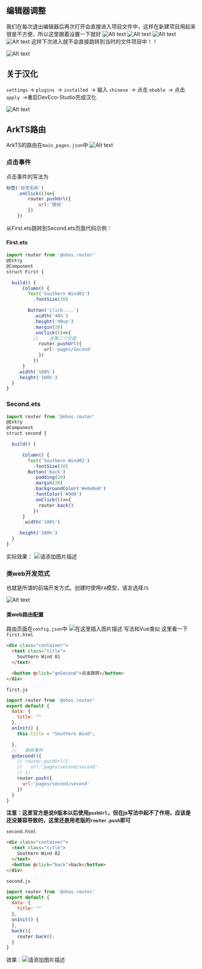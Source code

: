 ## 编辑器调整
我们在每次退出编辑器后再次打开会直接进入项目文件中，这样在新建项目用起来很是不方便，所以这里跟着设置一下就好
![Alt text](assets/HarmonyOS4.0%E7%B3%BB%E5%88%97%E2%80%94%E2%80%9402%E3%80%81%E6%B1%89%E5%8C%96%E6%8F%92%E4%BB%B6%E3%80%81%E5%A3%B0%E6%98%8E%E5%BC%8F%E5%BC%80%E5%8F%91%E8%8C%83%E5%BC%8FArkTS%E5%92%8C%E7%B1%BBweb%E5%BC%80%E5%8F%91%E8%8C%83%E5%BC%8F/image.png)
![Alt text](assets/HarmonyOS4.0%E7%B3%BB%E5%88%97%E2%80%94%E2%80%9402%E3%80%81%E6%B1%89%E5%8C%96%E6%8F%92%E4%BB%B6%E3%80%81%E5%A3%B0%E6%98%8E%E5%BC%8F%E5%BC%80%E5%8F%91%E8%8C%83%E5%BC%8FArkTS%E5%92%8C%E7%B1%BBweb%E5%BC%80%E5%8F%91%E8%8C%83%E5%BC%8F/image-4.png)
![Alt text](assets/HarmonyOS4.0%E7%B3%BB%E5%88%97%E2%80%94%E2%80%9402%E3%80%81%E6%B1%89%E5%8C%96%E6%8F%92%E4%BB%B6%E3%80%81%E5%A3%B0%E6%98%8E%E5%BC%8F%E5%BC%80%E5%8F%91%E8%8C%83%E5%BC%8FArkTS%E5%92%8C%E7%B1%BBweb%E5%BC%80%E5%8F%91%E8%8C%83%E5%BC%8F/image-1.png)
![Alt text](assets/HarmonyOS4.0%E7%B3%BB%E5%88%97%E2%80%94%E2%80%9402%E3%80%81%E6%B1%89%E5%8C%96%E6%8F%92%E4%BB%B6%E3%80%81%E5%A3%B0%E6%98%8E%E5%BC%8F%E5%BC%80%E5%8F%91%E8%8C%83%E5%BC%8FArkTS%E5%92%8C%E7%B1%BBweb%E5%BC%80%E5%8F%91%E8%8C%83%E5%BC%8F/image-2.png)
这样下次进入就不会直接跳转到当时的文件项目中！！

![Alt text](assets/HarmonyOS4.0%E7%B3%BB%E5%88%97%E2%80%94%E2%80%9402%E3%80%81%E6%B1%89%E5%8C%96%E6%8F%92%E4%BB%B6%E3%80%81%E5%A3%B0%E6%98%8E%E5%BC%8F%E5%BC%80%E5%8F%91%E8%8C%83%E5%BC%8FArkTS%E5%92%8C%E7%B1%BBweb%E5%BC%80%E5%8F%91%E8%8C%83%E5%BC%8F/image-3.png)
## 关于汉化
`settings` → `plugins `→ `installed `→ 输入 `chinese `→ 点击 `ebable `→ 点击 `apply `→重启DevEco-Studio完成汉化

![Alt text](assets/HarmonyOS4.0%E7%B3%BB%E5%88%97%E2%80%94%E2%80%9402%E3%80%81%E6%B1%89%E5%8C%96%E6%8F%92%E4%BB%B6%E3%80%81%E5%A3%B0%E6%98%8E%E5%BC%8F%E5%BC%80%E5%8F%91%E8%8C%83%E5%BC%8FArkTS%E5%92%8C%E7%B1%BBweb%E5%BC%80%E5%8F%91%E8%8C%83%E5%BC%8F/image-5.png)
## ArkTS路由

ArkTS的路由在`main_pages.json`中
![Alt text](assets/HarmonyOS4.0%E7%B3%BB%E5%88%97%E2%80%94%E2%80%9402%E3%80%81%E6%B1%89%E5%8C%96%E6%8F%92%E4%BB%B6%E3%80%81%E5%A3%B0%E6%98%8E%E5%BC%8F%E5%BC%80%E5%8F%91%E8%8C%83%E5%BC%8FArkTS%E5%92%8C%E7%B1%BBweb%E5%BC%80%E5%8F%91%E8%8C%83%E5%BC%8F/image-6.png)
### 点击事件
点击事件的写法为
```js
标签('标签名称')
	.onClick(()=>{
		router.pushUrl({
			url:'路径'
		})
	})
```
从First.ets跳转到Second.ets页面代码示例：
#### First.ets
```ts
import router from '@ohos.router'
@Entry
@Component
struct First {

  build() {
      Column() {
        Text('Southern Wind01')
          .fontSize(30)

        Button('click....')
          .width('40%')
          .height('40vp')
          .margin(20)
          .onClick(()=>{
          //    去第二个页面
            router.pushUrl({
              url:'pages/Second'
            })
          })
      }
    .width('100%')
    .height('100%')
  }
}

```

### Second.ets
```js
import router from '@ohos.router'
@Entry
@Component
struct second {

  build() {

      Column() {
        Text('Southern Wind02')
          .fontSize(30)
        Button('back')
          .padding(20)
          .margin(20)
          .backgroundColor('#e0e0e0')
          .fontColor('#000')
          .onClick(()=>{
            router.back()
          })
      }
      .width('100%')

    .height('100%')
  }
}

```
实际效果：
![请添加图片描述](./assets/HarmonyOS4.0系列——02、汉化插件、声明式开发范式ArkTS和类web开发范式/900a9faff9254354a0c2b8962a9b9868.gif)

### 类web开发范式
也就是所谓的前端开发方式。创建时使用`FA`模型，语言选择`JS`

![Alt text](assets/HarmonyOS4.0%E7%B3%BB%E5%88%97%E2%80%94%E2%80%9402%E3%80%81%E6%B1%89%E5%8C%96%E6%8F%92%E4%BB%B6%E3%80%81%E5%A3%B0%E6%98%8E%E5%BC%8F%E5%BC%80%E5%8F%91%E8%8C%83%E5%BC%8FArkTS%E5%92%8C%E7%B1%BBweb%E5%BC%80%E5%8F%91%E8%8C%83%E5%BC%8F/image-7.png)
#### 类web路由配置
路由页面在`config.json`中
![在这里插入图片描述](./assets/HarmonyOS4.0系列——02、汉化插件、声明式开发范式ArkTS和类web开发范式/5d1779a3e27347b6ab0b8f399208617b.png)
写法和Vue类似
这里看一下
`first.html`
```html
<div class="container">
  <text class="title">
    Southern Wind 01
  </text>

  <button @click="goSecond">点击跳转</button>
</div>

```
`first.js`
```js
import router from '@ohos.router'
export default {
  data: {
    title: ""
  },
  onInit() {
    this.title = "Southern Wind";

  },
  //   跳转事件
  goSecond(){
    // router.pushUrl({
    //   url:'pages/second/second'
    // })
    router.push({
      url:'pages/second/second'
    })
  }
}

```
**注意：这里官方是说9版本以后使用`pushUrl`，但在js写法中起不了作用，应该是还没兼容导致的，这里还是用老版的`router.push`即可**

`second.html`
```html
<div class="container">
  <text class="title">
    Southern Wind 02
  </text>
  <button @click="back">back</button>
</div>

```
`second.js`
```js
import router from '@ohos.router'
export default {
  data: {
    title: ""
  },
  onInit() {
  },
  back(){
    router.back();
  }
}

```
效果：![请添加图片描述](./assets/HarmonyOS4.0系列——02、汉化插件、声明式开发范式ArkTS和类web开发范式/fb6fb67c648c421aafbbaa2bc0340e6b.gif)
